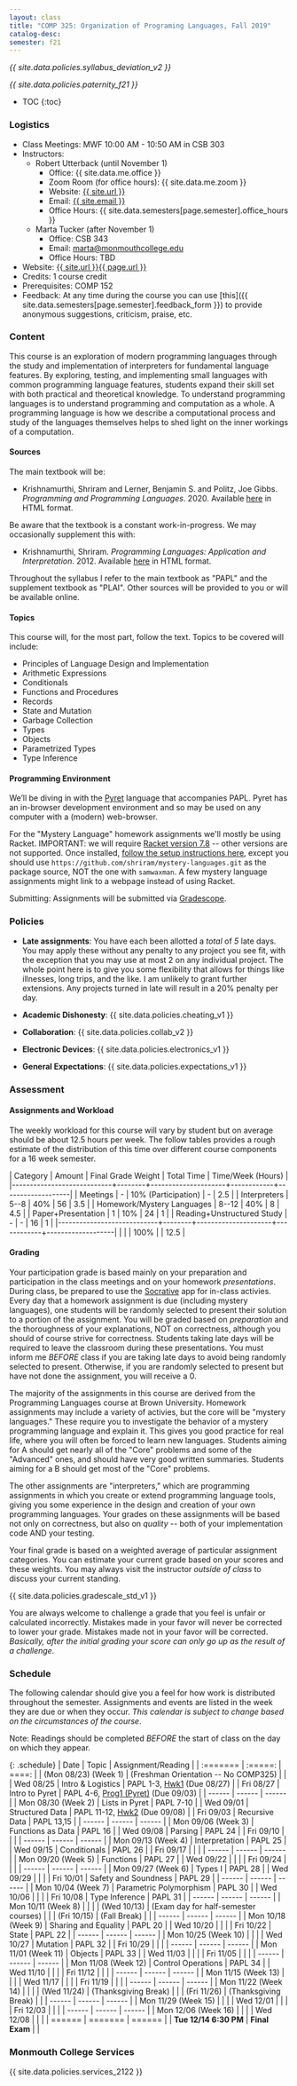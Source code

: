 ```yaml
---
layout: class
title: "COMP 325: Organization of Programing Languages, Fall 2019"
catalog-desc:
semester: f21
---
```


*{{ site.data.policies.syllabus_deviation_v2 }}*

*{{ site.data.policies.paternity_f21 }}*

* TOC
{:toc}

### Logistics

* Class Meetings: MWF 10:00 AM - 10:50 AM in CSB 303
* Instructors: 
  * Robert Utterback (until November 1)
    * Office: {{ site.data.me.office }}
    * Zoom Room (for office hours): {{ site.data.me.zoom }}
    * Website: <a href="{{ site.url }}">{{ site.url }}</a>
    * Email: <a href="mailto:{{ site.email }}">{{ site.email }}</a>
    * Office Hours: {{ site.data.semesters[page.semester].office_hours }}
  * Marta Tucker (after November 1)
    * Office: CSB 343
    * Email: <a href="mailto:marta@monmouthcollege.edu">marta@monmouthcollege.edu</a>
    * Office Hours: TBD
* Website: <a href="{{ site.url }}{{ page.url }}">{{ site.url }}{{ page.url }}</a>
* Credits: 1 course credit
* Prerequisites: COMP 152
* Feedback: At any time during the course you can use
  [this]({{ site.data.semesters[page.semester].feedback_form }}) to provide
  anonymous suggestions, criticism, praise, etc.

### Content

This course is an exploration of modern programming languages through
the study and implementation of interpreters for fundamental language
features. By exploring, testing, and implementing small languages with
common programming language features, students expand their skill set
with both practical and theoretical knowledge. To understand
programming languages is to understand programming and computation as
a whole. A programming language is how we describe a computational
process and study of the languages themselves helps to shed light on
the inner workings of a computation.

#### Sources

The main textbook will be:

* Krishnamurthi, Shriram and Lerner, Benjamin S. and Politz, Joe
Gibbs. *Programming and Programming Languages*. 2020. Available
[here](http://papl.cs.brown.edu/2020/) in HTML format.

Be aware that the textbook is a constant work-in-progress. We may
occasionally supplement this with:

* Krishnamurthi, Shriram. *Programming Languages: Application and
Interpretation*. 2012. Available
[here](http://cs.brown.edu/courses/cs173/2012/book/) in HTML format.

Throughout the syllabus I refer to the main textbook as "PAPL" and the
supplement textbook as "PLAI". Other sources will be provided to you
or will be available online.

#### Topics

This course will, for the most part, follow the text. Topics to be covered will include:

* Principles of Language Design and Implementation
* Arithmetic Expressions
* Conditionals
* Functions and Procedures
* Records
* State and Mutation
* Garbage Collection
* Types
* Objects
* Parametrized Types
* Type Inference

#### Programming Environment

We’ll be diving in with the [Pyret](https://www.pyret.org) language
that accompanies PAPL. Pyret has an in-browser development environment
and so may be used on any computer with a (modern) web-browser.

For the "Mystery Language" homework assignments we'll mostly be using
Racket. IMPORTANT: we will require [Racket version
7.8](https://download.racket-lang.org/racket-v7.8.html) -- other
versions are not supported. Once installed, [follow the setup
instructions
here](http://cs.brown.edu/courses/cs173/2018/web/mysteries/mystery-setup.xml),
except you should use
`https://github.com/shriram/mystery-languages.git` as the package
source, NOT the one with `samwaxman`. A few mystery language
assignments might link to a webpage instead of using Racket.

Submitting: Assignments will be submitted via
[Gradescope](https://www.gradescope.com/).

### Policies

* **Late assignments**: You have each been allotted a *total* of *5*
late days. You may apply these without any penalty to any project you
see fit, with the exception that you may use at most 2 on any
individual project. The whole point here is to give you some
flexibility that allows for things like illnesses, long trips, and the
like. I am unlikely to grant further extensions. Any projects turned
in late will result in a 20% penalty per day.

* **Academic Dishonesty**: {{ site.data.policies.cheating_v1 }}

* **Collaboration**: {{ site.data.policies.collab_v2 }}

* **Electronic Devices**: {{ site.data.policies.electronics_v1 }}

* **General Expectations**: {{ site.data.policies.expectations_v1 }}

### Assessment

#### Assignments and Workload

The weekly workload for this course will vary by student but on
average should be about 12.5 hours per week. The follow tables
provides a rough estimate of the distribution of this time over
different course components for a 16 week semester.

| Category                   | Amount |  Final Grade Weight | Total Time | Time/Week (Hours) |
|----------------------------+--------+---------------------+------------+-------------------|
| Meetings                   |      - | 10% (Participation) |          - |               2.5 |
| Interpreters               |   5--8 |                 40% |         56 |               3.5 |
| Homework/Mystery Languages |  8--12 |                 40% |          8 |               4.5 |
| Paper+Presentation         |      1 |                 10% |         24 |                 1 |
| Reading+Unstructured Study |      - |                   - |         16 |                 1 |
|----------------------------+--------+---------------------+------------+-------------------|
|                            |        |                100% |            |              12.5 |

#### Grading

Your participation grade is based mainly on your preparation and
participation in the class meetings and on your homework
*presentations*. During class, be prepared to use the
[Socrative](socrative.com) app for in-class activies. Every day that a
homework assignment is due (including mystery languages), one students
will be randomly selected to present their solution to a portion of
the assignment. You will be graded based on *preparation* and the
thoroughness of your explanations, NOT on correctness, although you
should of course strive for correctness. Students taking late days
will be required to leave the classroom during these
presentations. You must inform me *BEFORE* class if you are taking
late days to avoid being randomly selected to present. Otherwise, if
you are randomly selected to present but have not done the assignment,
you will receive a 0.

The majority of the assignments in this course are derived from the
Programming Languages course at Brown University. Homework assignments
may include a variety of activies, but the core will be "mystery
languages." These require you to investigate the behavior of a mystery
programming language and explain it. This gives you good practice for
real life, where you will often be forced to learn new
languages. Students aiming for A should get nearly all of the "Core"
problems and some of the "Advanced" ones, and should have very good
written summaries. Students aiming for a B should get most of the
"Core" problems.

The other assignments are "interpreters," which are programming
assignments in which you create or extend programming language tools,
giving you some experience in the design and creation of your own
programming languages. Your grades on these assignments will be based
not only on correctness, but also on *quality* -- both of your
implementation code AND your testing.

Your final grade is based on a weighted average of particular
assignment categories. You can estimate your current grade based on
your scores and these weights. You may always visit the instructor
*outside of class* to discuss your current standing.

{{ site.data.policies.gradescale_std_v1 }}

You are always welcome to challenge a grade that you feel is unfair or
calculated incorrectly. Mistakes made in your favor will never be
corrected to lower your grade. Mistakes made not in your favor will be
corrected. *Basically, after the initial grading your score can only
go up as the result of a challenge.*

### Schedule
The following calendar should give you a feel for how work is
distributed throughout the semester. Assignments and events are listed
in the week they are due or when they occur. *This calendar is subject
to change based on the circumstances of the course*.

Note: Readings should be completed *BEFORE* the start of class on the
day on which they appear.

{: .schedule}
| Date                  | Topic                                | Assignment/Reading                             |
| :=======              | :=====:                              | ====:                                          |
| (Mon 08/23) (Week 1)  | (Freshman Orientation -- No COMP325) |                                                |
| Wed 08/25             | Intro & Logistics                    | PAPL 1-3, [Hwk1](./hwk1) (Due 08/27)           |
| Fri 08/27             | Intro to Pyret                       | PAPL 4-6, [Prog1 (Pyret)](./prog1) (Due 09/03) |
| ------                | ------                               | ------                                         |
| Mon 08/30 (Week 2)    | Lists in Pyret                       | PAPL 7-10                                      |
| Wed 09/01             | Structured Data                      | PAPL 11-12, [Hwk2](./hwk2) (Due 09/08)         |
| Fri 09/03             | Recursive Data                       | PAPL 13,15                                     |
| ------                | ------                               | ------                                         |
| Mon 09/06 (Week 3)    | Functions as Data                    | PAPL 16                                        |
| Wed 09/08             | Parsing                              | PAPL 24                                        |
| Fri 09/10             |                                      |                                                |
| ------                | ------                               | ------                                         |
| Mon 09/13 (Week 4)    | Interpretation                       | PAPL 25                                        |
| Wed 09/15             | Conditionals                         | PAPL 26                                        |
| Fri 09/17             |                                      |                                                |
| ------                | ------                               | ------                                         |
| Mon 09/20 (Week 5)    | Functions                            | PAPL 27                                        |
| Wed 09/22             |                                      |                                                |
| Fri 09/24             |                                      |                                                |
| ------                | ------                               | ------                                         |
| Mon 09/27 (Week 6)    | Types I                              | PAPL 28                                        |
| Wed 09/29             |                                      |                                                |
| Fri 10/01             | Safety and Soundness                 | PAPL 29                                        |
| ------                | ------                               | ------                                         |
| Mon 10/04 (Week 7)    | Parametric Polymorphism              | PAPL 30                                        |
| Wed 10/06             |                                      |                                                |
| Fri 10/08             | Type Inference                       | PAPL 31                                        |
| ------                | ------                               | ------                                         |
| Mon 10/11 (Week 8)    |                                      |                                                |
| (Wed 10/13)           | (Exam day for half-semester courses) |                                                |
| (Fri 10/15)           | (Fall Break)                         |                                                |
| ------                | ------                               | ------                                         |
| Mon 10/18 (Week 9)    | Sharing and Equality                 | PAPL 20                                        |
| Wed 10/20             |                                      |                                                |
| Fri 10/22             | State                                | PAPL 22                                        |
| ------                | ------                               | ------                                         |
| Mon 10/25 (Week 10)   |                                      |                                                |
| Wed 10/27             | Mutation                             | PAPL 32                                        |
| Fri 10/29             |                                      |                                                |
| ------                | ------                               | ------                                         |
| Mon 11/01 (Week 11)   | Objects                              | PAPL 33                                        |
| Wed 11/03             |                                      |                                                |
| Fri 11/05             |                                      |                                                |
| ------                | ------                               | ------                                         |
| Mon 11/08 (Week 12)   | Control Operations                   | PAPL 34                                        |
| Wed 11/10             |                                      |                                                |
| Fri 11/12             |                                      |                                                |
| ------                | ------                               | ------                                         |
| Mon 11/15 (Week 13)   |                                      |                                                |
| Wed 11/17             |                                      |                                                |
| Fri 11/19             |                                      |                                                |
| ------                | ------                               | ------                                         |
| Mon 11/22 (Week 14)   |                                      |                                                |
| (Wed 11/24)           | (Thanksgiving Break)                 |                                                |
| (Fri 11/26)           | (Thanksgiving Break)                 |                                                |
| ------                | ------                               | ------                                         |
| Mon 11/29 (Week 15)   |                                      |                                                |
| Wed 12/01             |                                      |                                                |
| Fri 12/03             |                                      |                                                |
| ------                | ------                               | ------                                         |
| Mon 12/06 (Week 16)   |                                      |                                                |
| Wed 12/08             |                                      |                                                |
| ======                | =======                              | ======                                         |
| **Tue 12/14 6:30 PM** | **Final Exam**                       |                                                |

### Monmouth College Services

{{ site.data.policies.services_2122 }}

<!-- Local Variables: -->
<!-- eval: (orgtbl-mode) -->
<!-- End: -->
